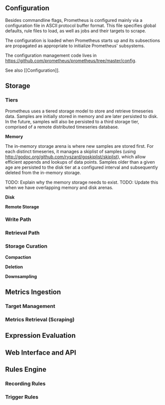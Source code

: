 ## Configuration

Besides commandline flags, Prometheus is configured mainly via a configuration file in ASCII protocol buffer format. This file specifies global defaults, rule files to load, as well as jobs and their targets to scrape.

The configuration is loaded when Prometheus starts up and its subsections are propagated as appropriate to initialize Prometheus' subsystems.

The configuration management code lives in https://github.com/prometheus/prometheus/tree/master/config.

See also [[Configuration]].

## Storage
### Tiers

Prometheus uses a tiered storage model to store and retrieve timeseries data. Samples are initially stored in memory and are later persisted to disk. In the future, samples will also be persisted to a third storage tier, comprised of a remote distributed timeseries database.

**Memory**

The in-memory storage arena is where new samples are stored first. For each distinct timeseries, it manages a skiplist of samples (using http://godoc.org/github.com/ryszard/goskiplist/skiplist), which allow efficient appends and lookups of data points. Samples older than a given age are persisted to the disk tier at a configured interval and subsequently deleted from the in-memory storage.

TODO: Explain why the memory storage needs to exist.
TODO: Update this when we have overlapping memory and disk arenas.

**Disk**



**Remote Storage**

### Write Path
### Retrieval Path
### Storage Curation

**Compaction**

**Deletion**

**Downsampling**

## Metrics Ingestion
### Target Management
### Metrics Retrieval (Scraping)
## Expression Evaluation
## Web Interface and API
## Rules Engine
### Recording Rules
### Trigger Rules